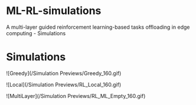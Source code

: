 # ML-RL-simulations
A multi-layer guided reinforcement learning-based tasks offloading in edge computing - Simulations

# Simulations
![Greedy](/Simulation Previews/Greedy_160.gif)

![Local](/Simulation Previews/RL_Local_160.gif)

![MultiLayer](/Simulation Previews/RL_ML_Empty_160.gif)